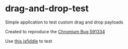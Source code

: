 # drag-and-drop-test
Simple application to test custom drag and drop payloads

Created to reproduce the [Chromium Bug 591334](https://bugs.chromium.org/p/chromium/issues/detail?id=591334)

Use [this jsfiddle](http://jsfiddle.net/tilmans/72adajrg/) to test
